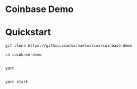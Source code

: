 # Coinbase Demo

# Quickstart

```bash
git clone https://github.com/michaelwilcox/coinbase-demo

cd coinbase-demo
```

```bash

yarn

```

```bash

yarn start

```

